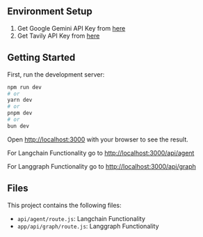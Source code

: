 ## Environment Setup

1. Get Google Gemini API Key from [here](https://aistudio.google.com/)
2. Get Tavily API Key from [here](https://tavily.com/)

## Getting Started

First, run the development server:

```bash
npm run dev
# or
yarn dev
# or
pnpm dev
# or
bun dev
```

Open [http://localhost:3000](http://localhost:3000) with your browser to see the result.

For Langchain Functionality go to [http://localhost:3000/api/agent](http://localhost:3000/api/agent)

For Langgraph Functionality go to [http://localhost:3000/api/graph](http://localhost:3000/api/graph)

## Files

This project contains the following files:

- `api/agent/route.js`: Langchain Functionality
- `app/api/graph/route.js`: Langgraph Functionality
